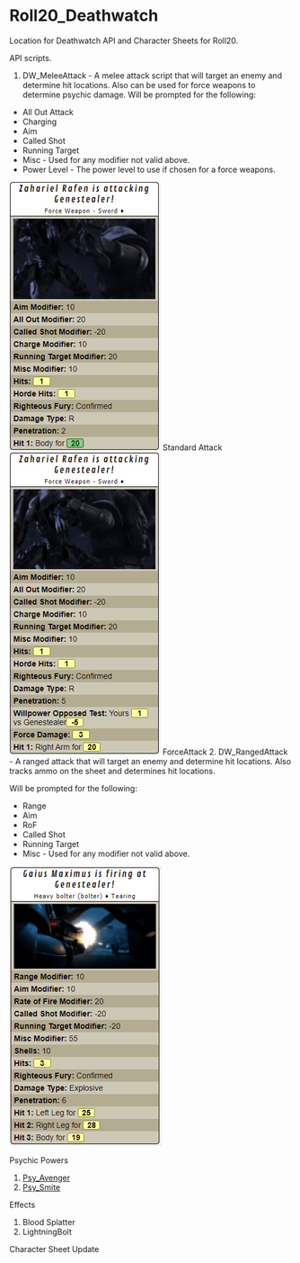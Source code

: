 # Roll20_Deathwatch
Location for Deathwatch API and Character Sheets for Roll20.

API scripts.

1. DW_MeleeAttack - A melee attack script that will target an enemy and determine hit locations.   Also can be used for force weapons to determine psychic damage.
Will be prompted for the following:

* All Out Attack
* Charging
* Aim
* Called Shot
* Running Target
* Misc - Used for any modifier not valid above.
* Power Level - The power level to use if chosen for a force weapons.

![](docs\melee.png) 
Standard Attack
![](docs\melee-force.png) 
ForceAttack
2. DW_RangedAttack - A ranged attack that will target an enemy and determine hit locations.  Also tracks ammo on the sheet and determines hit locations.

Will be prompted for the following:

* Range
* Aim
* RoF
* Called Shot
* Running Target
* Misc - Used for any modifier not valid above.

![](docs\ranged.png)

Psychic Powers
1. [Psy_Avenger](docs\psyavenger.md)
2. [Psy_Smite](docs\psysmite.md)

Effects
1. Blood Splatter
2. LightningBolt

Character Sheet Update
